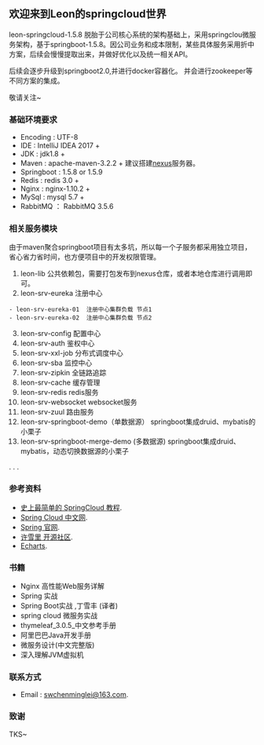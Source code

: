 ## 欢迎来到Leon的springcloud世界

   leon-springcloud-1.5.8 脱胎于公司核心系统的架构基础上，采用springclou微服务架构，基于springboot-1.5.8。因公司业务和成本限制，某些具体服务采用折中方案，后续会慢慢提取出来，并做好优化以及统一相关API。
   
   后续会逐步升级到springboot2.0,并进行docker容器化。
   并会进行zookeeper等不同方案的集成。
   
   敬请关注~

### 基础环境要求

 - Encoding : UTF-8
 - IDE : IntelliJ IDEA 2017 +
 - JDK : jdk1.8 +
 - Maven : apache-maven-3.2.2 +  建议搭建[nexus](https://www.sonatype.com/download-oss-sonatype)服务器。
 - Springboot : 1.5.8 or 1.5.9 
 - Redis : redis 3.0 +
 - Nginx : nginx-1.10.2 +
 - MySql : mysql 5.7 +
 - RabbitMQ ： RabbitMQ 3.5.6
 

### 相关服务模块
 
   由于maven聚合springboot项目有太多坑，所以每一个子服务都采用独立项目，省心省力省时间，也方便项目中的开发权限管理。
    
   1. leon-lib  公共依赖包，需要打包发布到nexus仓库，或者本地仓库进行调用即可。
   2. leon-srv-eureka  注册中心
   ```
   - leon-srv-eureka-01  注册中心集群负载 节点1
   - leon-srv-eureka-02  注册中心集群负载 节点2
   ```
   3. leon-srv-config  配置中心
   4. leon-srv-auth  鉴权中心
   5. leon-srv-xxl-job 分布式调度中心
   6. leon-srv-sba  监控中心
   7. leon-srv-zipkin 全链路追踪
   8. leon-srv-cache  缓存管理
   9. leon-srv-redis  redis服务
   10. leon-srv-websocket  websocket服务
   11.  leon-srv-zuul 路由服务
   12.  leon-srv-springboot-demo（单数据源）   springboot集成druid、mybatis的小栗子
   13.  leon-srv-springboot-merge-demo (多数据源)  springboot集成druid、mybatis，动态切换数据源的小栗子
   
   .
   .
   .

### 参考资料

   - [史上最简单的 SpringCloud 教程](https://blog.csdn.net/forezp/article/details/70148833/).
   - [Spring Cloud 中文网](https://springcloud.cc/).
   - [Spring 官网](https://spring.io/).
   - [许雪里 开源社区](http://www.xuxueli.com/).
   - [Echarts](http://echarts.baidu.com/).

### 书籍
    
   - Nginx 高性能Web服务详解
   - Spring 实战
   - Spring Boot实战 ,丁雪丰 (译者) 
   - spring cloud 微服务实战
   - thymeleaf_3.0.5_中文参考手册
   - 阿里巴巴Java开发手册
   - 微服务设计(中文完整版)
   - 深入理解JVM虚拟机
    
### 联系方式
 
   - Email : [swchenminglei@163.com](swchenminglei@163.com).
   
### 致谢

   TKS~
   
    
    
     
 
 


